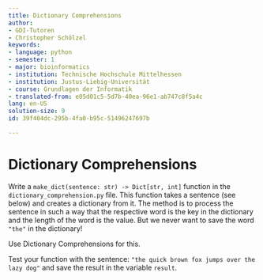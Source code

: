 ```yaml
---
title: Dictionary Comprehensions
author:
- GDI-Tutoren
- Christopher Schölzel
keywords:
- language: python
- semester: 1
- major: bioinformatics
- institution: Technische Hochschule Mittelhessen
- institution: Justus-Liebig-Universität
- course: Grundlagen der Informatik
- translated-from: e05d01c5-5d7b-40ea-96e1-ab747c8f5a4c
lang: en-US
solution-size: 9
id: 39f404dc-295b-4fa0-b95c-51496247697b

---
```

# Dictionary Comprehensions

Write a `make_dict(sentence: str) -> Dict[str, int]` function in the `dictionary_comprehension.py` file.
This function takes a sentence (see below) and creates a dictionary from it.
The method is to process the sentence in such a way that the respective word is the key in the dictionary and the length of the word is the value. 
But we never want to save the word `"the"` in the dictionary! 

Use Dictionary Comprehensions for this.

Test your function with the sentence:
`"the quick brown fox jumps over the lazy dog"` and save the result in the variable `result`.